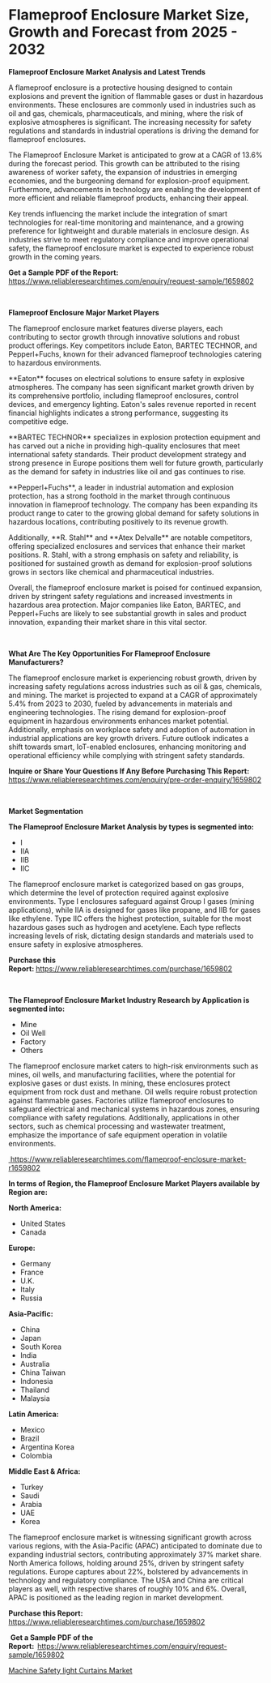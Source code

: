 <p><h1>Flameproof Enclosure Market Size, Growth and Forecast from 2025 - 2032</h1></p><p><strong>Flameproof Enclosure Market Analysis and Latest Trends</strong></p>
<p><p>A flameproof enclosure is a protective housing designed to contain explosions and prevent the ignition of flammable gases or dust in hazardous environments. These enclosures are commonly used in industries such as oil and gas, chemicals, pharmaceuticals, and mining, where the risk of explosive atmospheres is significant. The increasing necessity for safety regulations and standards in industrial operations is driving the demand for flameproof enclosures.</p><p>The Flameproof Enclosure Market is anticipated to grow at a CAGR of 13.6% during the forecast period. This growth can be attributed to the rising awareness of worker safety, the expansion of industries in emerging economies, and the burgeoning demand for explosion-proof equipment. Furthermore, advancements in technology are enabling the development of more efficient and reliable flameproof products, enhancing their appeal. </p><p>Key trends influencing the market include the integration of smart technologies for real-time monitoring and maintenance, and a growing preference for lightweight and durable materials in enclosure design. As industries strive to meet regulatory compliance and improve operational safety, the flameproof enclosure market is expected to experience robust growth in the coming years.</p></p>
<p><strong>Get a Sample PDF of the Report:&nbsp;</strong> <a href="https://www.reliableresearchtimes.com/enquiry/request-sample/1659802?utm_campaign=2284&utm_medium=2&utm_source=Github&utm_content=ia&utm_term=17022025&utm_id=flameproof-enclosure">https://www.reliableresearchtimes.com/enquiry/request-sample/1659802</a></p>
<p>&nbsp;</p>
<p><strong>Flameproof Enclosure Major Market Players</strong></p>
<p><p>The flameproof enclosure market features diverse players, each contributing to sector growth through innovative solutions and robust product offerings. Key competitors include Eaton, BARTEC TECHNOR, and Pepperl+Fuchs, known for their advanced flameproof technologies catering to hazardous environments.</p><p>**Eaton** focuses on electrical solutions to ensure safety in explosive atmospheres. The company has seen significant market growth driven by its comprehensive portfolio, including flameproof enclosures, control devices, and emergency lighting. Eaton's sales revenue reported in recent financial highlights indicates a strong performance, suggesting its competitive edge.</p><p>**BARTEC TECHNOR** specializes in explosion protection equipment and has carved out a niche in providing high-quality enclosures that meet international safety standards. Their product development strategy and strong presence in Europe positions them well for future growth, particularly as the demand for safety in industries like oil and gas continues to rise.</p><p>**Pepperl+Fuchs**, a leader in industrial automation and explosion protection, has a strong foothold in the market through continuous innovation in flameproof technology. The company has been expanding its product range to cater to the growing global demand for safety solutions in hazardous locations, contributing positively to its revenue growth.</p><p>Additionally, **R. Stahl** and **Atex Delvalle** are notable competitors, offering specialized enclosures and services that enhance their market positions. R. Stahl, with a strong emphasis on safety and reliability, is positioned for sustained growth as demand for explosion-proof solutions grows in sectors like chemical and pharmaceutical industries.</p><p>Overall, the flameproof enclosure market is poised for continued expansion, driven by stringent safety regulations and increased investments in hazardous area protection. Major companies like Eaton, BARTEC, and Pepperl+Fuchs are likely to see substantial growth in sales and product innovation, expanding their market share in this vital sector.</p></p>
<p>&nbsp;</p>
<p><strong>What Are The Key Opportunities For Flameproof Enclosure Manufacturers?</strong></p>
<p><p>The flameproof enclosure market is experiencing robust growth, driven by increasing safety regulations across industries such as oil & gas, chemicals, and mining. The market is projected to expand at a CAGR of approximately 5.4% from 2023 to 2030, fueled by advancements in materials and engineering technologies. The rising demand for explosion-proof equipment in hazardous environments enhances market potential. Additionally, emphasis on workplace safety and adoption of automation in industrial applications are key growth drivers. Future outlook indicates a shift towards smart, IoT-enabled enclosures, enhancing monitoring and operational efficiency while complying with stringent safety standards.</p></p>
<p><strong>Inquire or Share Your Questions If Any Before Purchasing This Report:</strong> <a href="https://www.reliableresearchtimes.com/enquiry/pre-order-enquiry/1659802?utm_campaign=2284&utm_medium=2&utm_source=Github&utm_content=ia&utm_term=17022025&utm_id=flameproof-enclosure">https://www.reliableresearchtimes.com/enquiry/pre-order-enquiry/1659802</a></p>
<p>&nbsp;</p>
<p><strong>Market Segmentation</strong></p>
<p><strong>The Flameproof Enclosure Market Analysis by types is segmented into:</strong></p>
<p><ul><li>I</li><li>IIA</li><li>IIB</li><li>IIC</li></ul></p>
<p><p>The flameproof enclosure market is categorized based on gas groups, which determine the level of protection required against explosive environments. Type I enclosures safeguard against Group I gases (mining applications), while IIA is designed for gases like propane, and IIB for gases like ethylene. Type IIC offers the highest protection, suitable for the most hazardous gases such as hydrogen and acetylene. Each type reflects increasing levels of risk, dictating design standards and materials used to ensure safety in explosive atmospheres.</p></p>
<p><strong>Purchase this Report:&nbsp;</strong><a href="https://www.reliableresearchtimes.com/purchase/1659802?utm_campaign=2284&utm_medium=2&utm_source=Github&utm_content=ia&utm_term=17022025&utm_id=flameproof-enclosure">https://www.reliableresearchtimes.com/purchase/1659802</a></p>
<p>&nbsp;</p>
<p><strong>The Flameproof Enclosure Market Industry Research by Application is segmented into:</strong></p>
<p><ul><li>Mine</li><li>Oil Well</li><li>Factory</li><li>Others</li></ul></p>
<p><p>The flameproof enclosure market caters to high-risk environments such as mines, oil wells, and manufacturing facilities, where the potential for explosive gases or dust exists. In mining, these enclosures protect equipment from rock dust and methane. Oil wells require robust protection against flammable gases. Factories utilize flameproof enclosures to safeguard electrical and mechanical systems in hazardous zones, ensuring compliance with safety regulations. Additionally, applications in other sectors, such as chemical processing and wastewater treatment, emphasize the importance of safe equipment operation in volatile environments.</p></p>
<p><a href="https://www.reliableresearchtimes.com/flameproof-enclosure-market-r1659802?utm_campaign=2284&utm_medium=2&utm_source=Github&utm_content=ia&utm_term=17022025&utm_id=flameproof-enclosure">&nbsp;https://www.reliableresearchtimes.com/flameproof-enclosure-market-r1659802</a></p>
<p><strong>In terms of Region, the Flameproof Enclosure Market Players available by Region are:</strong></p>
<p>
    <p> <strong> North America: </strong>
        <ul>
            <li>United States</li>
            <li>Canada</li>
        </ul>
        </p> 
    <p> <strong> Europe: </strong>
        <ul>
            <li>Germany</li>
            <li>France</li>
            <li>U.K.</li>
            <li>Italy</li>
            <li>Russia</li>
        </ul>
        </p> 
    <p> <strong> Asia-Pacific: </strong>
        <ul>
            <li>China</li>
            <li>Japan</li>
            <li>South Korea</li>
            <li>India</li>
            <li>Australia</li>
            <li>China Taiwan</li>
            <li>Indonesia</li>
            <li>Thailand</li>
            <li>Malaysia</li>
        </ul>
        </p> 
    <p> <strong> Latin America: </strong>
        <ul>
            <li>Mexico</li>
            <li>Brazil</li>
            <li>Argentina Korea</li>
            <li>Colombia</li>
        </ul>
        </p> 
    <p> <strong> Middle East & Africa: </strong>
        <ul>
            <li>Turkey</li>
            <li>Saudi</li>
            <li>Arabia</li>
            <li>UAE</li>
            <li>Korea</li>
        </ul>
    </p>
    </p>
<p><p>The flameproof enclosure market is witnessing significant growth across various regions, with the Asia-Pacific (APAC) anticipated to dominate due to expanding industrial sectors, contributing approximately 37% market share. North America follows, holding around 25%, driven by stringent safety regulations. Europe captures about 22%, bolstered by advancements in technology and regulatory compliance. The USA and China are critical players as well, with respective shares of roughly 10% and 6%. Overall, APAC is positioned as the leading region in market development.</p></p>
<p><strong>Purchase this Report: </strong><a href="https://www.reliableresearchtimes.com/purchase/1659802?utm_campaign=2284&utm_medium=2&utm_source=Github&utm_content=ia&utm_term=17022025&utm_id=flameproof-enclosure">https://www.reliableresearchtimes.com/purchase/1659802</a></p>
<p>&nbsp;<strong>Get a Sample PDF of the Report:&nbsp;&nbsp;</strong><a href="https://www.reliableresearchtimes.com/enquiry/request-sample/1659802?utm_campaign=2284&utm_medium=2&utm_source=Github&utm_content=ia&utm_term=17022025&utm_id=flameproof-enclosure">https://www.reliableresearchtimes.com/enquiry/request-sample/1659802</a></p>
<p><strong></strong></p>
<p><p><a href="https://github.com/ulyssacrayne00231/Market-Research-Report-List-1/blob/main/machine-safety-light-curtains-market.md?utm_campaign=2284&utm_medium=2&utm_source=Github&utm_content=ia&utm_term=17022025&utm_id=flameproof-enclosure">Machine Safety light Curtains Market</a></p></p>